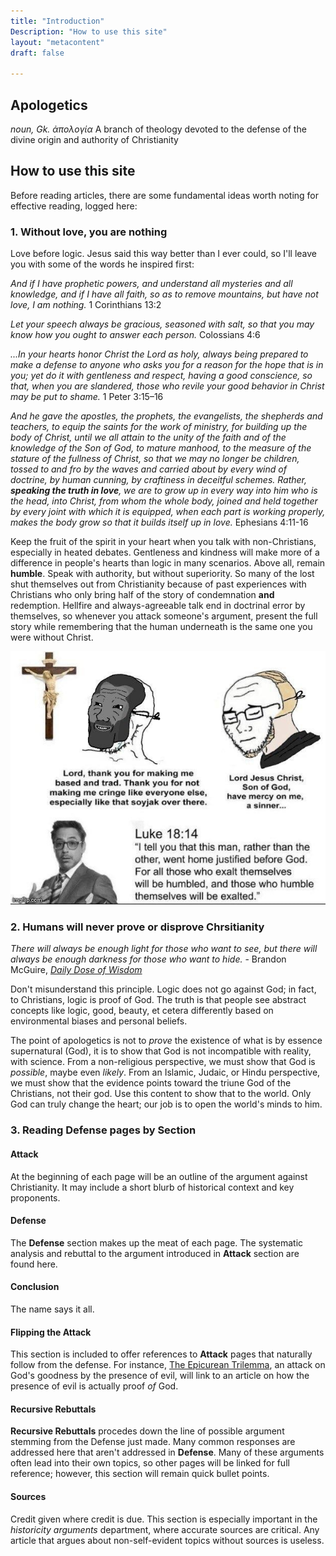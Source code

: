 ```yaml
---
title: "Introduction"
Description: "How to use this site"
layout: "metacontent"
draft: false

---
```


## **Apologetics**
*noun, Gk. ἀπολογία*
A branch of theology devoted to the defense of the divine origin and authority of Christianity

## How to use this site

Before reading articles, there are some fundamental ideas worth noting for effective reading, logged here:

### 1. Without love, you are nothing

Love before logic. Jesus said this way better than I ever could, so I'll leave you with some of the words he inspired first:

*And if I have prophetic powers, and understand all mysteries and all knowledge, and if I have all faith, so as to remove mountains, but have not love, I am nothing.* 1 Corinthians 13:2

*Let your speech always be gracious, seasoned with salt, so that you may know how you ought to answer each person.* Colossians 4:6

*...In your hearts honor Christ the Lord as holy, always being prepared to make a defense to anyone who asks you for a reason for the hope that is in you; yet do it with gentleness and respect, having a good conscience, so that, when you are slandered, those who revile your good behavior in Christ may be put to shame.* 1 Peter 3:15–16

*And he gave the apostles, the prophets, the evangelists, the shepherds and teachers, to equip the saints for the work of ministry, for building up the body of Christ, until we all attain to the unity of the faith and of the knowledge of the Son of God, to mature manhood, to the measure of the stature of the fullness of Christ, so that we may no longer be children, tossed to and fro by the waves and carried about by every wind of doctrine, by human cunning, by craftiness in deceitful schemes. Rather, ***speaking the truth in love***, we are to grow up in every way into him who is the head, into Christ, from whom the whole body, joined and held together by every joint with which it is equipped, when each part is working properly, makes the body grow so that it builds itself up in love.* Ephesians 4:11-16

Keep the fruit of the spirit in your heart when you talk with non-Christians, especially in heated debates. Gentleness and kindness will make more of a difference in people's hearts than logic in many scenarios. Above all, remain **humble**. Speak with authority, but without superiority. So many of the lost shut themselves out from Christianity because of past experiences with Christians who only bring half of the story of condemnation **and** redemption. Hellfire and always-agreeable talk end in doctrinal error by themselves, so whenever you attack someone's argument, present the full story while remembering that the human underneath is the same one you were without Christ.

![](based.jpeg "based meme, credit to some Discord user")

### 2. Humans will never **prove** or **disprove** Chrsitianity

*There will always be enough light for those who want to see, but there will always be enough darkness for those who want to hide.*
\- Brandon McGuire, [*Daily Dose of Wisdom*](https://youtube.com/channel/UC0A9YrHgD5hZ2JXQrxRPHsw)

Don't misunderstand this principle. Logic does not go against God; in fact, to Christians, logic is proof of God. The truth is that people see abstract concepts like logic, good, beauty, et cetera differently based on environmental biases and personal beliefs.

The point of apologetics is not to *prove* the existence of what is by essence supernatural (God), it is to show that God is not incompatible with reality, with science. From a non-religious perspective, we must show that God is *possible*, maybe even *likely*. From an Islamic, Judaic, or Hindu perspective, we must show that the evidence points toward the triune God of the Christians, not their god. Use this content to show that to the world. Only God can truly change the heart; our job is to open the world's minds to him.


### 3. Reading **Defense** pages by Section

#### Attack

At the beginning of each page will be an outline of the argument against Christianity. It may include a short blurb of historical context and key proponents.

#### Defense

The **Defense** section makes up the meat of each page. The systematic analysis and rebuttal to the argument introduced in **Attack** section are found here.

#### Conclusion

The name says it all.

#### Flipping the Attack

This section is included to offer references to **Attack** pages that naturally follow from the defense. For instance, [The Epicurean Trilemma](/posts/defense/the-epicurean-trilemma/), an attack on God's goodness by the presence of evil, will link to an article on how the presence of evil is actually proof *of* God.

#### Recursive Rebuttals

**Recursive Rebuttals** procedes down the line of possible argument stemming from the Defense just made. Many common responses are addressed here that aren't addressed in **Defense**. Many of these arguments often lead into their own topics, so other pages will be linked for full reference; however, this section will remain quick bullet points.

#### Sources

Credit given where credit is due. This section is especially important in the *historicity arguments* department, where accurate sources are critical. Any article that argues about non-self-evident topics without sources is useless.